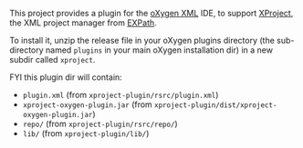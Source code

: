This project provides a plugin for the [oXygen XML](http://oxygenxml.com/) IDE,
to support [XProject](http://expath.org/xproject), the XML project manager from
[EXPath](http://expath.org/).

To install it, unzip the release file in your oXygen plugins directory (the
sub-directory named `plugins` in your main oXygen installation dir) in a new
subdir called `xproject`.

FYI this plugin dir will contain:

- `plugin.xml` (from `xproject-plugin/rsrc/plugin.xml`)
- `xproject-oxygen-plugin.jar` (from `xproject-plugin/dist/xproject-oxygen-plugin.jar`)
- `repo/` (from `xproject-plugin/rsrc/repo/`)
- `lib/` (from `xproject-plugin/lib/`)
